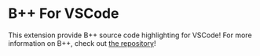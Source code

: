 # B++ For VSCode
This extension provide B++ source code highlighting for VSCode! For more information on B++, check out [the repository](https://github.com/Nv7-Github/bpp)!